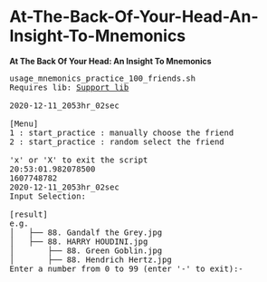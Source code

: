 # At-The-Back-Of-Your-Head-An-Insight-To-Mnemonics
<b>At The Back Of Your Head: An Insight To Mnemonics</b>

<pre>
usage_mnemonics_practice_100_friends.sh
Requires lib: <a href="https://github.com/Mikail-Eliyah/openssl_at_1st_sight">Support lib</a>  

2020-12-11_2053hr_02sec

[Menu]
1 : start_practice : manually choose the friend
2 : start_practice : random select the friend

'x' or 'X' to exit the script
20:53:01.982078500
1607748782
2020-12-11_2053hr_02sec
Input Selection:

[result]
e.g.
│   ├── 88. Gandalf the Grey.jpg
│   ├── 88. HARRY HOUDINI.jpg
│       ├── 88. Green Goblin.jpg
│       ├── 88. Hendrich Hertz.jpg
Enter a number from 0 to 99 (enter '-' to exit):-


</pre>